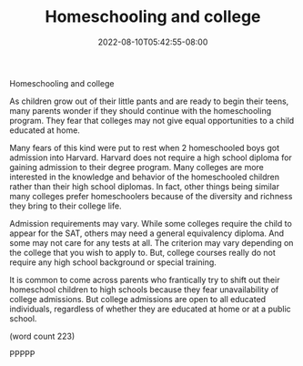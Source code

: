 ﻿---
title: "Homeschooling and college"
date: 2022-08-10T05:42:55-08:00
description: "Home Schooling Tips for Web Success"
featured_image: "/images/Home Schooling.jpg"
tags: ["Home Schooling"]
---

Homeschooling and college

As children grow out of their little pants and are ready to begin
their teens, many parents wonder if they should continue with the 
homeschooling program. They fear that colleges may not give equal 
opportunities to a child educated at home. 

Many fears of this kind were put to rest when 2 homeschooled boys 
got admission into Harvard. Harvard does not require a high school 
diploma for gaining admission to their degree program. Many 
colleges are more interested in the knowledge and behavior of the 
homeschooled children rather than their high school diplomas. In 
fact, other things being similar many colleges prefer 
homeschoolers because of the diversity and richness they bring to 
their college life.

Admission requirements may vary. While some colleges require the 
child to appear for the SAT, others may need a general equivalency 
diploma. And some may not care for any tests at all. The criterion 
may vary depending on the college that you wish to apply to. But, 
college courses really do not require any high school background 
or special training. 

It is common to come across parents who frantically try to shift 
out their homeschool children to high schools because they fear 
unavailability of college admissions. But college admissions are 
open to all educated individuals, regardless of whether they are 
educated at home or at a public school.

(word count 223)

PPPPP
